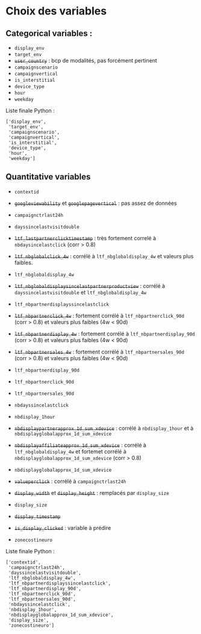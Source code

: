 # Choix des variables

## Categorical variables :

- `display_env`
- `target_env`
- ~~`user_country`~~ : bcp de modalités, pas forcément pertinent
- `campaignscenario`
- `campaignvertical`
- `is_interstitial`
- `device_type`
- `hour`
- `weekday`

Liste finale Python : 
```
['display_env',
 'target_env',
 'campaignscenario',
 'campaignvertical',
 'is_interstitial',
 'device_type',
 'hour',
 'weekday']
```

## Quantitative variables

- `contextid`

- ~~`googleviewability`~~ et ~~`googlepagevertical`~~ : pas assez de données

- `campaignctrlast24h`

- `dayssincelastvisitdouble`

- ~~`ltf_lastpartnerclicktimestamp`~~ : très fortement correlé à `nbdaysincelastclick` (corr > 0.8)

- ~~`ltf_nbglobalclick_4w`~~ : corrélé à `ltf_nbglobaldisplay_4w` et valeurs plus faibles.

- `ltf_nbglobaldisplay_4w`

- ~~`ltf_nbglobaldisplaysincelastpartnerproductview`~~  : corrélé à `dayssincelastvisitdouble` et `ltf_nbglobaldisplay_4w`

- `ltf_nbpartnerdisplayssincelastclick`

- ~~`ltf_nbpartnerclick_4w`~~ : fortement corrélé à `ltf_nbpartnerclick_90d` (corr > 0.8) et valeurs plus faibles (4w < 90d)

- ~~`ltf_nbpartnerdisplay_4w`~~ : fortement corrélé à `ltf_nbpartnerdisplay_90d` (corr > 0.8) et valeurs plus faibles (4w < 90d)

- ~~`ltf_nbpartnersales_4w`~~ : fortement corrélé à `ltf_nbpartnersales_90d` (corr > 0.8) et valeurs plus faibles (4w < 90d)

- `ltf_nbpartnerdisplay_90d`

- `ltf_nbpartnerclick_90d`

- `ltf_nbpartnersales_90d`

- `nbdayssincelastclick`

- `nbdisplay_1hour`

- ~~`nbdisplaypartnerapprox_1d_sum_xdevice`~~ : corrélé à `nbdisplay_1hour` et à `nbdisplayglobalapprox_1d_sum_xdevice`

- ~~`nbdisplayaffiliateapprox_1d_sum_xdevice`~~ : corrélé à `ltf_nbglobaldisplay_4w` et fortemet corrélé à `nbdisplayglobalapprox_1d_sum_xdevice` (corr > 0.8)

- `nbdisplayglobalapprox_1d_sum_xdevice`

- ~~`valueperclick`~~ : corrélé à `campaignctrlast24h`

- ~~`display_width`~~ et ~~`display_height`~~ : remplacés par `display_size`

- `display_size`

- ~~`display_timestamp`~~

- ~~`is_display_clicked`~~ : variable à prédire

- `zonecostineuro`

Liste finale Python : 
```
['contextid',
 'campaignctrlast24h',
 'dayssincelastvisitdouble',
 'ltf_nbglobaldisplay_4w',
 'ltf_nbpartnerdisplayssincelastclick',
 'ltf_nbpartnerdisplay_90d',
 'ltf_nbpartnerclick_90d',
 'ltf_nbpartnersales_90d',
 'nbdayssincelastclick',
 'nbdisplay_1hour',
 'nbdisplayglobalapprox_1d_sum_xdevice',
 'display_size',
 'zonecostineuro']
```
